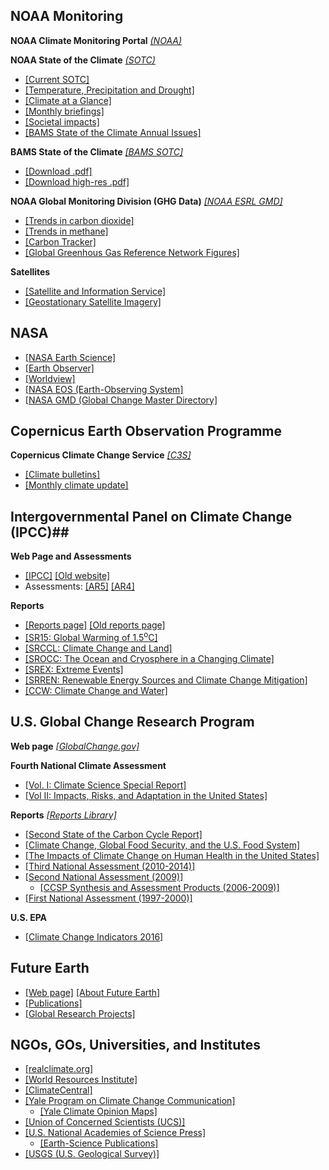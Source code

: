 ## NOAA Monitoring ##

**NOAA Climate Monitoring Portal** *[(NOAA)](https://www.ncdc.noaa.gov/climate-monitoring/)*  

**NOAA State of the Climate** *[(SOTC)](https://www.ncdc.noaa.gov/sotc/)*  

- [[Current SOTC]](https://www.ncdc.noaa.gov/sotc/)
- [[Temperature, Precipitation and Drought]](https://www.ncdc.noaa.gov/temp-and-precip/)
- [[Climate at a Glance]](https://www.ncdc.noaa.gov/cag/)
- [[Monthly briefings]](https://www.ncdc.noaa.gov/sotc/briefings/)
- [[Societal impacts]](https://www.ncdc.noaa.gov/societal-impacts/)
- [[BAMS State of the Climate Annual Issues]](https://www.ncdc.noaa.gov/bams)

**BAMS State of the Climate** *[[BAMS SOTC]](https://www.ametsoc.org/index.cfm/ams/publications/bulletin-of-the-american-meteorological-society-bams/state-of-the-climate/)*

- [[Download .pdf]](https://www.ametsoc.net/sotc2018/Socin2018_lowres.pdf)
- [[Download high-res .pdf]](https://www.ametsoc.net/sotc2018/Socin2018_hires.pdf)

**NOAA Global Monitoring Division (GHG Data)** *[[NOAA ESRL GMD]](http://www.cmdl.noaa.gov)*  

- [[Trends in carbon dioxide]](https://www.esrl.noaa.gov/gmd/ccgg/trends/)
- [[Trends in methane]](https://www.esrl.noaa.gov/gmd/ccgg/trends_ch4/)
- [[Carbon Tracker]](https://www.esrl.noaa.gov/gmd/ccgg/carbontracker/)
- [[Global Greenhous Gas Reference Network Figures]](https://www.esrl.noaa.gov/gmd/ccgg/gallery/figures/index.html)

**Satellites**

- [[Satellite and Information Service]](https://www.nesdis.noaa.gov)
- [[Geostationary Satellite Imagery]](https://www.star.nesdis.noaa.gov/GOES/index.php)

## NASA ##

- [[NASA Earth Science]](http://science.nasa.gov/earth-science/) 
- [[Earth Observer]](http://eospso.gsfc.nasa.gov/earth-observer-archive/)
- [[Worldview]](https://worldview.earthdata.nasa.gov/)
- [[NASA EOS (Earth-Observing System]](http://eospso.gsfc.nasa.gov/)
- [[NASA GMD (Global Change Master Directory]](http://gcmd.nasa.gov/)

## Copernicus Earth Observation Programme ##

**Copernicus Climate Change Service** *[[C3S]](https://climate.copernicus.eu)*

- [[Climate bulletins]](https://climate.copernicus.eu/climate-bulletins)
- [[Monthly climate update]](https://climate.copernicus.eu/monthly-climate-update)


## Intergovernmental Panel on Climate Change (IPCC)##

**Web Page and Assessments** 

- [[IPCC]](https://www.ipcc.ch)  [[Old website]](http://archive.ipcc.ch/)
- Assessments:  [[AR5]](https://archive.ipcc.ch/report/ar5/) [[AR4]](https://archive.ipcc.ch/report/ar4/)

**Reports**  

- [[Reports page]](https://www.ipcc.ch/reports/) [[Old reports page]](https://archive.ipcc.ch/publications_and_data/publications_and_data_reports.shtml) 
- [[SR15: Global Warming of 1.5<sup>o</sup>C]](https://www.ipcc.ch/report/sr15/)
- [[SRCCL:  Climate Change and Land]](https://www.ipcc.ch/report/srccl/)
- [[SROCC:  The Ocean and Cryosphere in a Changing Climate]](https://www.ipcc.ch/report/srocc/)
- [[SREX:  Extreme Events]](https://archive.ipcc.ch/report/srex/)
- [[SRREN:  Renewable Energy Sources and Climate Change Mitigation]](https://archive.ipcc.ch/report/srren/)
- [[CCW:  Climate Change and Water]](https://www.ipcc.ch/publication/climate-change-and-water-2/)

## U.S. Global Change Research Program ##

**Web page** *[[GlobalChange.gov]](https://www.globalchange.gov)*

**Fourth National Climate Assessment**

- [[Vol. I:  Climate Science Special Report]](https://science2017.globalchange.gov)
- [[Vol II:  Impacts, Risks, and Adaptation in the United States]](https://www.globalchange.gov/nca4)

**Reports** *[[Reports Library]](https://www.globalchange.gov/browse/reports)*
 
- [[Second State of the Carbon Cycle Report]](https://carbon2018.globalchange.gov)
- [[Climate Change, Global Food Security, and the U.S. Food System]](https://www.usda.gov/oce/climate_change/FoodSecurity.htm)
- [[The Impacts of Climate Change on Human Health in the United States]](http://health2016.globalchange.gov/)
- [[Third National Assessment (2010-2014)]](https://www.globalchange.gov/engage/process-products/NCA3)
- [[Second National Assessment (2009)]](https://www.globalchange.gov/browse/reports/global-climate-change-impacts-united-states)
	- [[CCSP Synthesis and Assessment Products (2006-2009)]](https://www.globalchange.gov/engage/process-products/sap-summary)
- [[First National Assessment (1997-2000)]](https://www.globalchange.gov/engage/process-products/NCA1)

**U.S. EPA**

- [[Climate Change Indicators 2016]](https://www.epa.gov/climate-indicators
)

## Future Earth ##

- [[Web page]](http://futureearth.org)  [[About Future Earth]](https://futureearth.org/networks/global-research-projects/) 
- [[Publications]](https://futureearth.org/publications)
- [[Global Research Projects]](https://futureearth.org/networks/global-research-projects/)

## NGOs, GOs, Universities, and Institutes

- [[realclimate.org]](http://www.realclimate.org) 
- [[World Resources Institute]](https://www.wri.org)
- [[ClimateCentral]](https://climatecentral.org)
- [[Yale Program on Climate Change Communication]](https://climatecommunication.yale.edu)
	- [[Yale Climate Opinion Maps]](https://climatecommunication.yale.edu/visualizations-data/ycom-us/)
- [[Union of Concerned Scientists (UCS)]](https://www.ucsusa.org)
- [[U.S. National Academies of Science Press]]( https://www.nap.edu)
	- [[Earth-Science Publications]](https://www.nap.edu/topic/281/earth-sciences)
- [[USGS (U.S. Geological Survey)]](http://eros.usgs.gov)









